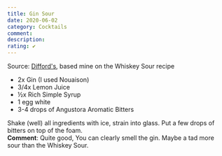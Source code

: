 ```yaml
---
title: Gin Sour
date: 2020-06-02
category: Cocktails
comment: 
description: 
rating: ✔
---
```


Source: [Difford's](https://www.diffordsguide.com/cocktails/recipe/845/gin-sour), based mine on the Whiskey Sour recipe

 - 2x Gin (I used Nouaison)
 - 3/4x Lemon Juice
 - ½x Rich Simple Syrup
 - 1 egg white
 - 3-4 drops of Angustora Aromatic Bitters

Shake (well) all ingredients with ice, strain into glass. Put a few drops of bitters on top of the foam.  
**Comment**: Quite good, You can clearly smell the gin. Maybe a tad more sour than the Whiskey Sour.
